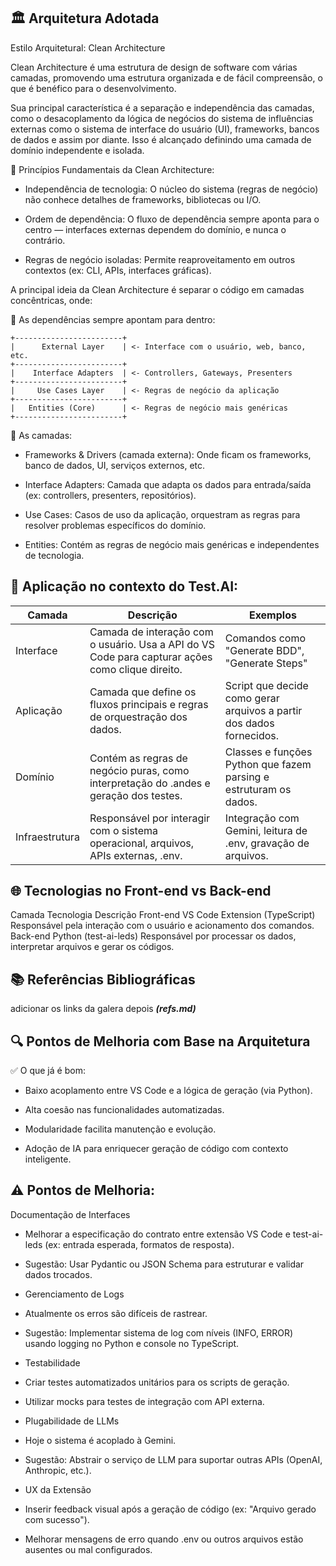 ## 🏛️ Arquitetura Adotada
Estilo Arquitetural: Clean Architecture

Clean Architecture é uma estrutura de design de software com várias camadas, promovendo uma estrutura organizada e de fácil compreensão, o que é benéfico para o desenvolvimento.

Sua principal característica é a separação e independência das camadas, como o desacoplamento da lógica de negócios do sistema de influências externas como o sistema de interface do usuário (UI), frameworks, bancos de dados e assim por diante. Isso é alcançado definindo uma camada de domínio independente e isolada.

🧠 Princípios Fundamentais da Clean Architecture:
- Independência de tecnologia: O núcleo do sistema (regras de negócio) não conhece detalhes de frameworks, bibliotecas ou I/O.

- Ordem de dependência: O fluxo de dependência sempre aponta para o centro — interfaces externas dependem do domínio, e nunca o contrário.

- Regras de negócio isoladas: Permite reaproveitamento em outros contextos (ex: CLI, APIs, interfaces gráficas).

A principal ideia da Clean Architecture é separar o código em camadas concêntricas, onde:

🔄 As dependências sempre apontam para dentro:

```
+------------------------+
|      External Layer    | <- Interface com o usuário, web, banco, etc.
+------------------------+
|    Interface Adapters  | <- Controllers, Gateways, Presenters
+------------------------+
|     Use Cases Layer    | <- Regras de negócio da aplicação
+------------------------+
|   Entities (Core)      | <- Regras de negócio mais genéricas
+------------------------+
```

🧱 As camadas:
- Frameworks & Drivers (camada externa):
Onde ficam os frameworks, banco de dados, UI, serviços externos, etc.

- Interface Adapters:
Camada que adapta os dados para entrada/saída (ex: controllers, presenters, repositórios).

- Use Cases:
Casos de uso da aplicação, orquestram as regras para resolver problemas específicos do domínio.

- Entities:
Contém as regras de negócio mais genéricas e independentes de tecnologia.

## 🧩 Aplicação no contexto do Test.AI:

| Camada | Descrição | Exemplos |
|----------|----------|----------|
| Interface  | Camada de interação com o usuário. Usa a API do VS Code para capturar ações como clique direito.  | Comandos como "Generate BDD", "Generate Steps"  |
| Aplicação  | Camada que define os fluxos principais e regras de orquestração dos dados.  | Script que decide como gerar arquivos a partir dos dados fornecidos.  |
| Domínio  | Contém as regras de negócio puras, como interpretação do .andes e geração dos testes.  | Classes e funções Python que fazem parsing e estruturam os dados.  |
| Infraestrutura  | Responsável por interagir com o sistema operacional, arquivos, APIs externas, .env.  | Integração com Gemini, leitura de .env, gravação de arquivos.  |

## 🌐 Tecnologias no Front-end vs Back-end

Camada	Tecnologia	Descrição
Front-end	VS Code Extension (TypeScript)	Responsável pela interação com o usuário e acionamento dos comandos.
Back-end	Python (test-ai-leds)	Responsável por processar os dados, interpretar arquivos e gerar os códigos.

## 📚 Referências Bibliográficas

adicionar os links da galera depois ***(refs.md)***

## 🔍 Pontos de Melhoria com Base na Arquitetura
✅ O que já é bom:
- Baixo acoplamento entre VS Code e a lógica de geração (via Python).

- Alta coesão nas funcionalidades automatizadas.

- Modularidade facilita manutenção e evolução.

- Adoção de IA para enriquecer geração de código com contexto inteligente.

## ⚠️ Pontos de Melhoria:
Documentação de Interfaces

- Melhorar a especificação do contrato entre extensão VS Code e test-ai-leds (ex: entrada esperada, formatos de resposta).

- Sugestão: Usar Pydantic ou JSON Schema para estruturar e validar dados trocados.

- Gerenciamento de Logs

- Atualmente os erros são difíceis de rastrear.

- Sugestão: Implementar sistema de log com níveis (INFO, ERROR) usando logging no Python e console no TypeScript.

- Testabilidade

- Criar testes automatizados unitários para os scripts de geração.

- Utilizar mocks para testes de integração com API externa.

- Plugabilidade de LLMs

- Hoje o sistema é acoplado à Gemini.

- Sugestão: Abstrair o serviço de LLM para suportar outras APIs (OpenAI, Anthropic, etc.).

- UX da Extensão

- Inserir feedback visual após a geração de código (ex: "Arquivo gerado com sucesso").

- Melhorar mensagens de erro quando .env ou outros arquivos estão ausentes ou mal configurados.